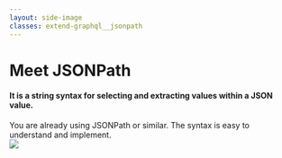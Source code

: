 ```yaml
---
layout: side-image
classes: extend-graphql__jsonpath
---
```


<main>
  <h1>Meet JSONPath</h1>
  <h4>It is a string syntax for selecting and extracting values within a JSON value.</h4>

  <Item icon="star" title="Well known">
  You are already using JSONPath or similar.
  </Item>

  <Item icon="tools" title="Easily implementable">
  The syntax is easy to understand and implement.
  </Item>
</main>

<img src="/extend-graphql/jsonpath.png" class="side"/>
